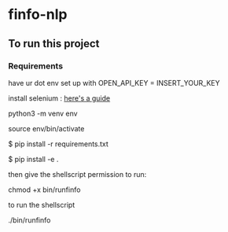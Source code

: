 # finfo-nlp

## To run this project

### Requirements 
have ur  dot env set up with OPEN_API_KEY = INSERT_YOUR_KEY

install selenium : [here's a guide](https://towardsdatascience.com/how-to-use-selenium-to-web-scrape-with-example-80f9b23a843a)

python3 -m venv env

source env/bin/activate

$ pip install -r requirements.txt

$ pip install -e .


then give the shellscript permission to run:
  
chmod +x bin/runfinfo

to run the shellscript 
  
./bin/runfinfo
  

  
